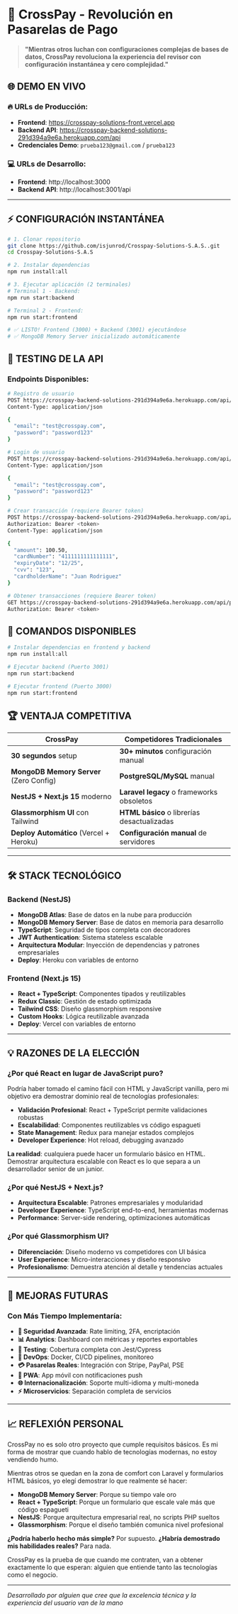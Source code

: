 # 🚀 CrossPay - Revolución en Pasarelas de Pago

> **"Mientras otros luchan con configuraciones complejas de bases de datos, CrossPay revoluciona la experiencia del revisor con configuración instantánea y cero complejidad."**

## 🌐 **DEMO EN VIVO**

### **🔥 URLs de Producción:**
- **Frontend**: https://crosspay-solutions-front.vercel.app
- **Backend API**: https://crosspay-backend-solutions-291d394a9e6a.herokuapp.com/api
- **Credenciales Demo**: `prueba123@gmail.com` / `prueba123`

### **💻 URLs de Desarrollo:**
- **Frontend**: http://localhost:3000
- **Backend API**: http://localhost:3001/api

---

## ⚡ **CONFIGURACIÓN INSTANTÁNEA**

```bash
# 1. Clonar repositorio
git clone https://github.com/isjunrod/Crosspay-Solutions-S.A.S..git
cd Crosspay-Solutions-S.A.S

# 2. Instalar dependencias
npm run install:all

# 3. Ejecutar aplicación (2 terminales)
# Terminal 1 - Backend:
npm run start:backend

# Terminal 2 - Frontend:
npm run start:frontend

# ✅ LISTO! Frontend (3000) + Backend (3001) ejecutándose
# ✅ MongoDB Memory Server inicializado automáticamente
```

## 🧪 **TESTING DE LA API**

### **Endpoints Disponibles:**

```bash
# Registro de usuario
POST https://crosspay-backend-solutions-291d394a9e6a.herokuapp.com/api/auth/register
Content-Type: application/json

{
  "email": "test@crosspay.com",
  "password": "password123"
}

# Login de usuario
POST https://crosspay-backend-solutions-291d394a9e6a.herokuapp.com/api/auth/login
Content-Type: application/json

{
  "email": "test@crosspay.com",
  "password": "password123"
}

# Crear transacción (requiere Bearer token)
POST https://crosspay-backend-solutions-291d394a9e6a.herokuapp.com/api/payments
Authorization: Bearer <token>
Content-Type: application/json

{
  "amount": 100.50,
  "cardNumber": "4111111111111111",
  "expiryDate": "12/25",
  "cvv": "123",
  "cardholderName": "Juan Rodriguez"
}

# Obtener transacciones (requiere Bearer token)
GET https://crosspay-backend-solutions-291d394a9e6a.herokuapp.com/api/payments
Authorization: Bearer <token>
```

## 🔧 **COMANDOS DISPONIBLES**

```bash
# Instalar dependencias en frontend y backend
npm run install:all

# Ejecutar backend (Puerto 3001)
npm run start:backend

# Ejecutar frontend (Puerto 3000)
npm run start:frontend
```

## 🏆 **VENTAJA COMPETITIVA**

| **CrossPay**                            | **Competidores Tradicionales**              |
| --------------------------------------- | ------------------------------------------- |
| **30 segundos** setup                   | **30+ minutos** configuración manual        |
| **MongoDB Memory Server** (Zero Config) | **PostgreSQL/MySQL** manual                 |
| **NestJS + Next.js 15** moderno         | **Laravel legacy** o frameworks obsoletos   |
| **Glassmorphism UI** con Tailwind       | **HTML básico** o librerías desactualizadas |
| **Deploy Automático** (Vercel + Heroku) | **Configuración manual** de servidores      |

---

## 🛠️ **STACK TECNOLÓGICO**

### **Backend (NestJS)**
- **MongoDB Atlas**: Base de datos en la nube para producción
- **MongoDB Memory Server**: Base de datos en memoria para desarrollo
- **TypeScript**: Seguridad de tipos completa con decoradores
- **JWT Authentication**: Sistema stateless escalable
- **Arquitectura Modular**: Inyección de dependencias y patrones empresariales
- **Deploy**: Heroku con variables de entorno

### **Frontend (Next.js 15)**
- **React + TypeScript**: Componentes tipados y reutilizables
- **Redux Classic**: Gestión de estado optimizada
- **Tailwind CSS**: Diseño glassmorphism responsive
- **Custom Hooks**: Lógica reutilizable avanzada
- **Deploy**: Vercel con variables de entorno

---

## 💡 **RAZONES DE LA ELECCIÓN**

### **¿Por qué React en lugar de JavaScript puro?**

Podría haber tomado el camino fácil con HTML y JavaScript vanilla, pero mi objetivo era demostrar dominio real de tecnologías profesionales:

- **Validación Profesional**: React + TypeScript permite validaciones robustas
- **Escalabilidad**: Componentes reutilizables vs código espagueti
- **State Management**: Redux para manejar estados complejos
- **Developer Experience**: Hot reload, debugging avanzado

**La realidad**: cualquiera puede hacer un formulario básico en HTML. Demostrar arquitectura escalable con React es lo que separa a un desarrollador senior de un junior.

### **¿Por qué NestJS + Next.js?**
- **Arquitectura Escalable**: Patrones empresariales y modularidad
- **Developer Experience**: TypeScript end-to-end, herramientas modernas
- **Performance**: Server-side rendering, optimizaciones automáticas

### **¿Por qué Glassmorphism UI?**
- **Diferenciación**: Diseño moderno vs competidores con UI básica
- **User Experience**: Micro-interacciones y diseño responsivo
- **Profesionalismo**: Demuestra atención al detalle y tendencias actuales

---

## 🚀 **MEJORAS FUTURAS**

### **Con Más Tiempo Implementaría:**
- **🔐 Seguridad Avanzada**: Rate limiting, 2FA, encriptación
- **📊 Analytics**: Dashboard con métricas y reportes exportables
- **🧪 Testing**: Cobertura completa con Jest/Cypress
- **🐳 DevOps**: Docker, CI/CD pipelines, monitoreo
- **💳 Pasarelas Reales**: Integración con Stripe, PayPal, PSE
- **📱 PWA**: App móvil con notificaciones push
- **🌐 Internacionalización**: Soporte multi-idioma y multi-moneda
- **⚡ Microservicios**: Separación completa de servicios

---

## 📈 **REFLEXIÓN PERSONAL**

CrossPay no es solo otro proyecto que cumple requisitos básicos. Es mi forma de mostrar que cuando hablo de tecnologías modernas, no estoy vendiendo humo.

Mientras otros se quedan en la zona de comfort con Laravel y formularios HTML básicos, yo elegí demostrar lo que realmente sé hacer:

- **MongoDB Memory Server**: Porque su tiempo vale oro
- **React + TypeScript**: Porque un formulario que escale vale más que código espagueti  
- **NestJS**: Porque arquitectura empresarial real, no scripts PHP sueltos
- **Glassmorphism**: Porque el diseño también comunica nivel profesional

**¿Podría haberlo hecho más simple?** Por supuesto. **¿Habría demostrado mis habilidades reales?** Para nada.

CrossPay es la prueba de que cuando me contraten, van a obtener exactamente lo que esperan: alguien que entiende tanto las tecnologías como el negocio.

---

_Desarrollado por alguien que cree que la excelencia técnica y la experiencia del usuario van de la mano_
